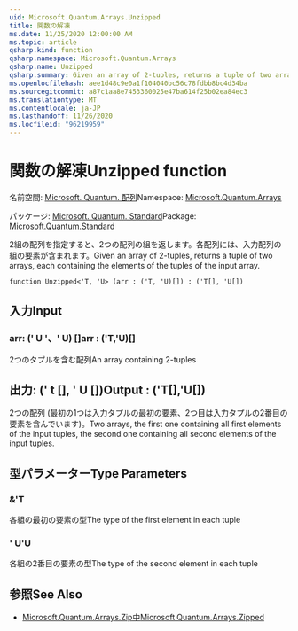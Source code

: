 ```yaml
---
uid: Microsoft.Quantum.Arrays.Unzipped
title: 関数の解凍
ms.date: 11/25/2020 12:00:00 AM
ms.topic: article
qsharp.kind: function
qsharp.namespace: Microsoft.Quantum.Arrays
qsharp.name: Unzipped
qsharp.summary: Given an array of 2-tuples, returns a tuple of two arrays, each containing the elements of the tuples of the input array.
ms.openlocfilehash: aee1d48c9e0a1f104040bc56c78fdbb8bc4d34ba
ms.sourcegitcommit: a87c1aa8e7453360025e47ba614f25b02ea84ec3
ms.translationtype: MT
ms.contentlocale: ja-JP
ms.lasthandoff: 11/26/2020
ms.locfileid: "96219959"
---
```

# <a name="unzipped-function"></a><span data-ttu-id="f674f-102">関数の解凍</span><span class="sxs-lookup"><span data-stu-id="f674f-102">Unzipped function</span></span>

<span data-ttu-id="f674f-103">名前空間: [Microsoft. Quantum. 配列](xref:Microsoft.Quantum.Arrays)</span><span class="sxs-lookup"><span data-stu-id="f674f-103">Namespace: [Microsoft.Quantum.Arrays](xref:Microsoft.Quantum.Arrays)</span></span>

<span data-ttu-id="f674f-104">パッケージ: [Microsoft. Quantum. Standard](https://nuget.org/packages/Microsoft.Quantum.Standard)</span><span class="sxs-lookup"><span data-stu-id="f674f-104">Package: [Microsoft.Quantum.Standard](https://nuget.org/packages/Microsoft.Quantum.Standard)</span></span>


<span data-ttu-id="f674f-105">2組の配列を指定すると、2つの配列の組を返します。各配列には、入力配列の組の要素が含まれます。</span><span class="sxs-lookup"><span data-stu-id="f674f-105">Given an array of 2-tuples, returns a tuple of two arrays, each containing the elements of the tuples of the input array.</span></span>

```qsharp
function Unzipped<'T, 'U> (arr : ('T, 'U)[]) : ('T[], 'U[])
```


## <a name="input"></a><span data-ttu-id="f674f-106">入力</span><span class="sxs-lookup"><span data-stu-id="f674f-106">Input</span></span>

### <a name="arr--tu"></a><span data-ttu-id="f674f-107">arr: (' U '、' U) []</span><span class="sxs-lookup"><span data-stu-id="f674f-107">arr : ('T,'U)[]</span></span>

<span data-ttu-id="f674f-108">2つのタプルを含む配列</span><span class="sxs-lookup"><span data-stu-id="f674f-108">An array containing 2-tuples</span></span>



## <a name="output--tu"></a><span data-ttu-id="f674f-109">出力: (' t [], ' U [])</span><span class="sxs-lookup"><span data-stu-id="f674f-109">Output : ('T[],'U[])</span></span>

<span data-ttu-id="f674f-110">2つの配列 (最初の1つは入力タプルの最初の要素、2つ目は入力タプルの2番目の要素を含んでいます)。</span><span class="sxs-lookup"><span data-stu-id="f674f-110">Two arrays, the first one containing all first elements of the input tuples, the second one containing all second elements of the input tuples.</span></span>

## <a name="type-parameters"></a><span data-ttu-id="f674f-111">型パラメーター</span><span class="sxs-lookup"><span data-stu-id="f674f-111">Type Parameters</span></span>

### <a name="t"></a><span data-ttu-id="f674f-112">&</span><span class="sxs-lookup"><span data-stu-id="f674f-112">'T</span></span>

<span data-ttu-id="f674f-113">各組の最初の要素の型</span><span class="sxs-lookup"><span data-stu-id="f674f-113">The type of the first element in each tuple</span></span>
### <a name="u"></a><span data-ttu-id="f674f-114">' U</span><span class="sxs-lookup"><span data-stu-id="f674f-114">'U</span></span>

<span data-ttu-id="f674f-115">各組の2番目の要素の型</span><span class="sxs-lookup"><span data-stu-id="f674f-115">The type of the second element in each tuple</span></span>

## <a name="see-also"></a><span data-ttu-id="f674f-116">参照</span><span class="sxs-lookup"><span data-stu-id="f674f-116">See Also</span></span>

- [<span data-ttu-id="f674f-117">Microsoft.Quantum.Arrays.Zip中</span><span class="sxs-lookup"><span data-stu-id="f674f-117">Microsoft.Quantum.Arrays.Zipped</span></span>](xref:Microsoft.Quantum.Arrays.Zipped)
